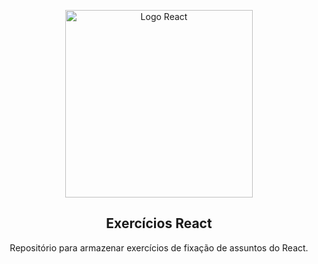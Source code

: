 <p align="center">
  <img src="https://static.concrete.com.br/uploads/2016/10/React-JS.png" alt="Logo React" width="300">
</p>

<h2 align="center">
  Exercícios React 
</h2>

<p align="center">Repositório para armazenar exercícios de fixação de assuntos do React.</p>
